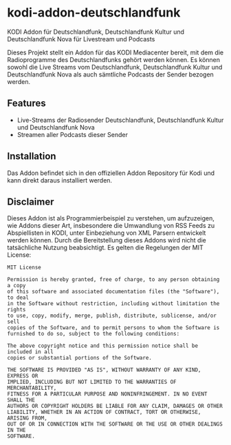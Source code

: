 # kodi-addon-deutschlandfunk
KODI Addon für Deutschlandfunk, Deutschlandfunk Kultur und Deutschlandfunk Nova für Livestream und Podcasts

Dieses Projekt stellt ein Addon für das KODI Mediacenter bereit, mit dem die Radioprogramme des Deutschlandfunks gehört werden können. Es können sowohl die Live Streams vom Deutschlandfunk, Deutschlandfunk Kultur und Deutschlandfunk Nova als auch sämtliche Podcasts der Sender bezogen werden.

## Features
* Live-Streams der Radiosender Deutschlandfunk, Deutschlandfunk Kultur und Deutschlandfunk Nova
* Streamen aller Podcasts dieser Sender

## Installation
Das Addon befindet sich in den offiziellen Addon Repository für Kodi und kann direkt daraus installiert werden.


## Disclaimer
Dieses Addon ist als Programmierbeispiel zu verstehen, um aufzuzeigen, wie Addons dieser Art, insbesondere die Umwandlung von RSS Feeds zu Abspiellisten in KODI, unter Einbeziehung von XML Parsern entwickelt werden können. Durch die Bereitstellung dieses Addons wird nicht die tatsächliche Nutzung beabsichtigt. Es gelten die Regelungen der MIT License:

```
MIT License

Permission is hereby granted, free of charge, to any person obtaining a copy
of this software and associated documentation files (the "Software"), to deal
in the Software without restriction, including without limitation the rights
to use, copy, modify, merge, publish, distribute, sublicense, and/or sell
copies of the Software, and to permit persons to whom the Software is
furnished to do so, subject to the following conditions:

The above copyright notice and this permission notice shall be included in all
copies or substantial portions of the Software.

THE SOFTWARE IS PROVIDED "AS IS", WITHOUT WARRANTY OF ANY KIND, EXPRESS OR
IMPLIED, INCLUDING BUT NOT LIMITED TO THE WARRANTIES OF MERCHANTABILITY,
FITNESS FOR A PARTICULAR PURPOSE AND NONINFRINGEMENT. IN NO EVENT SHALL THE
AUTHORS OR COPYRIGHT HOLDERS BE LIABLE FOR ANY CLAIM, DAMAGES OR OTHER
LIABILITY, WHETHER IN AN ACTION OF CONTRACT, TORT OR OTHERWISE, ARISING FROM,
OUT OF OR IN CONNECTION WITH THE SOFTWARE OR THE USE OR OTHER DEALINGS IN THE
SOFTWARE.
```

